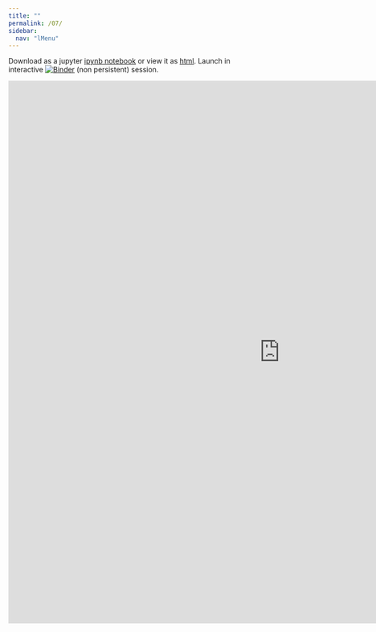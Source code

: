 ```yaml
---
title: ""
permalink: /07/
sidebar:
  nav: "lMenu"
---
```


Download as a jupyter [ipynb notebook](https://datascience-intro.github.io/1MS041-2021/lectures/07.ipynb) or view it as [html](https://datascience-intro.github.io/1MS041-2021/lectures/07.html).
Launch in interactive <a  href="https://mybinder.org/v2/gh/datascience-intro/1MS041-2021/gh-pages?filepath=lectures%2F07.ipynb" target="_blank"><img src="https://mybinder.org/badge_logo.svg" alt="Binder"></a> (non persistent) session.

<iframe src="https://datascience-intro.github.io/1MS041-2021/lectures/07.html" width="1080" height="1080" frameborder="0"></iframe>

    